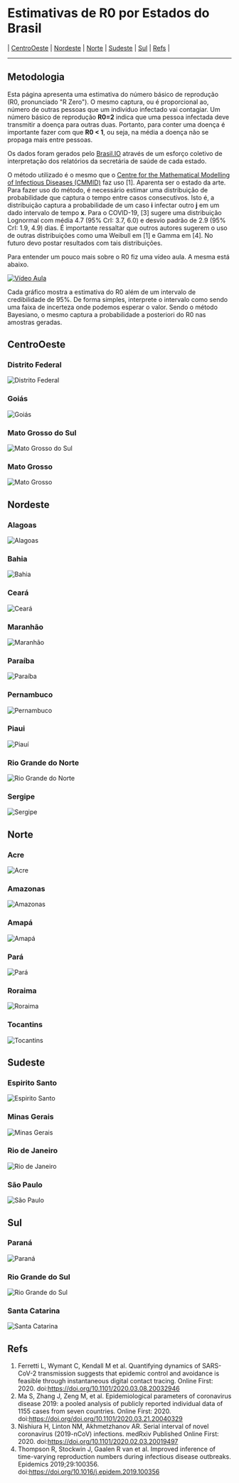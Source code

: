 # Estimativas de R0 por Estados do Brasil

| [CentroOeste] | [Nordeste] | [Norte] | [Sudeste] | [Sul] | [Refs] |
- - -

## Metodologia


Esta página apresenta uma estimativa do número básico de reprodução (R0, pronunciado "R Zero"). O mesmo captura, ou é proporcional ao, número de outras pessoas que um indivíduo infectado vai contagiar. Um número básico de reprodução **R0=2** indica que uma pessoa infectada deve transmitir a doença para outras duas. Portanto, para conter uma doença é importante fazer com que **R0 < 1**, ou seja, na média a doença não se propaga mais entre pessoas.

Os dados foram gerados pelo [Brasil.IO](https://brasil.io) através de um esforço coletivo de interpretação dos relatórios da secretária de saúde de cada estado.

O método utilizado é o mesmo que o [Centre for the Mathematical Modelling of Infectious Diseases (CMMID)](https://cmmid.github.io/) faz uso [1]. Aparenta ser o estado da arte. Para fazer uso do método, é necessário estimar uma distribuição de probabilidade que captura o tempo entre casos consecutivos. Isto é, a distribuição captura a probabilidade de um caso **i** infectar outro **j** em um dado intervalo de tempo **x**. Para o COVID-19, [3] sugere uma distribuição Lognormal com média 4.7 (95% CrI: 3.7, 6.0) e desvio padrão de 2.9 (95% CrI: 1.9, 4.9) dias. É importante ressaltar que outros autores sugerem o uso de outras distribuições como uma Weibull em [1] e Gamma em [4]. No futuro devo postar resultados com tais distribuições.

Para entender um pouco mais sobre o R0 fiz uma vídeo aula. A mesma está abaixo.

[![Vídeo Aula](https://img.youtube.com/vi/VtSz59jez-Y/0.jpg)](https://www.youtube.com/watch?v=VtSz59jez-Y)

Cada gráfico mostra a estimativa do R0 além de um intervalo de credibilidade de 95%. De forma simples, interprete o intervalo como sendo uma faixa de incerteza onde podemos esperar o valor. Sendo o método Bayesiano, o mesmo captura a probabilidade a posteriori do R0 nas amostras geradas.

## CentroOeste

### Distrito Federal
![Distrito Federal](plots/Centro-Oeste/DF.png)

### Goiás
![Goiás](plots/Centro-Oeste/GO.png)

### Mato Grosso do Sul
![Mato Grosso do Sul](plots/Centro-Oeste/MS.png)

### Mato Grosso
![Mato Grosso](plots/Centro-Oeste/MT.png)

## Nordeste

### Alagoas
![Alagoas](plots/Nordeste/AL.png)

### Bahia
![Bahia](plots/Nordeste/BA.png)

### Ceará
![Ceará](plots/Nordeste/CE.png)

### Maranhão
![Maranhão](plots/Nordeste/MA.png)

### Paraíba
![Paraíba](plots/Nordeste/PB.png)

### Pernambuco
![Pernambuco](plots/Nordeste/PE.png)

### Piaui
![Piauí](plots/Nordeste/PI.png)

### Rio Grande do Norte
![Rio Grande do Norte](plots/Nordeste/RN.png)

### Sergipe
![Sergipe](plots/Nordeste/SE.png)

## Norte

### Acre
![Acre](plots/Norte/AC.png)

### Amazonas
![Amazonas](plots/Norte/AM.png)

### Amapá
![Amapá](plots/Norte/AP.png)

### Pará
![Pará](plots/Norte/PA.png)

### Roraima
![Roraima](plots/Norte/RO.png)

### Tocantins
![Tocantins](plots/Norte/TO.png)

## Sudeste

### Espirito Santo
![Espirito Santo](plots/Sudeste/ES.png)

### Minas Gerais
![Minas Gerais](plots/Sudeste/MG.png)

### Rio de Janeiro
![Rio de Janeiro](plots/Sudeste/RJ.png)

### São Paulo
![São Paulo](plots/Sudeste/SP.png)

## Sul

### Paraná
![Paraná](plots/Sul/PR.png)

### Rio Grande do Sul
![Rio Grande do Sul](plots/Sul/RS.png)

### Santa Catarina
![Santa Catarina](plots/Sul/SC.png)

## Refs

1. Ferretti L, Wymant C, Kendall M et al. Quantifying dynamics of SARS-CoV-2 transmission suggests that epidemic control and avoidance is feasible through instantaneous digital contact tracing. Online First: 2020. doi:https://doi.org/10.1101/2020.03.08.20032946
1. Ma S, Zhang J, Zeng M, et al. Epidemiological parameters of coronavirus disease 2019: a pooled analysis of publicly reported individual data of 1155 cases from seven countries. Online First: 2020. doi:https://doi.org/doi.org/10.1101/2020.03.21.20040329
1. Nishiura H, Linton NM, Akhmetzhanov AR. Serial interval of novel coronavirus (2019-nCoV) infections. medRxiv Published Online First: 2020. doi:https://doi.org/10.1101/2020.02.03.20019497
1. Thompson R, Stockwin J, Gaalen R van et al. Improved inference of time-varying reproduction numbers during infectious disease outbreaks. Epidemics 2019;29:100356. doi:https://doi.org/10.1016/j.epidem.2019.100356

[CentroOeste]: #centrooeste
[Nordeste]: #nordeste
[Norte]: #norte
[Sudeste]: #sudeste
[Sul]: #sul
[Refs]: #sul
